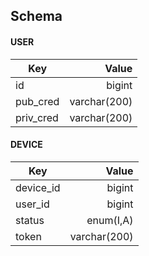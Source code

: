 ## Schema

#### USER

|    Key    |    Value     |
|-----------|-------------:|
| id        | bigint       |
| pub_cred  | varchar(200) |
| priv_cred | varchar(200) |


#### DEVICE

|    Key    |    Value     |
|-----------|-------------:|
| device_id | bigint       |
| user_id   | bigint       |
| status    | enum(I,A)    |
| token     | varchar(200) |

